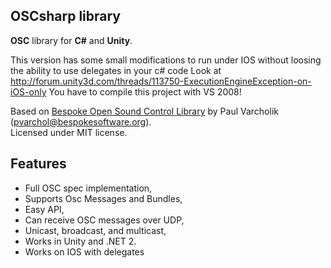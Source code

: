 ## OSCsharp library

**OSC** library for **C#** and **Unity**.

This version has some small modifications to run under IOS without loosing the ability to use delegates in your c# code
Look at http://forum.unity3d.com/threads/113750-ExecutionEngineException-on-iOS-only 
You have to compile this project with VS 2008!

Based on [Bespoke Open Sound Control Library](http://www.bespokesoftware.org/wordpress/?page_id=69) by Paul Varcholik (pvarchol@bespokesoftware.org).  
Licensed under MIT license.

## Features
- Full OSC spec implementation,
- Supports Osc Messages and Bundles,
- Easy API,
- Can receive OSC messages over UDP,
- Unicast, broadcast, and multicast,
- Works in Unity and .NET 2.
- Works on IOS with delegates